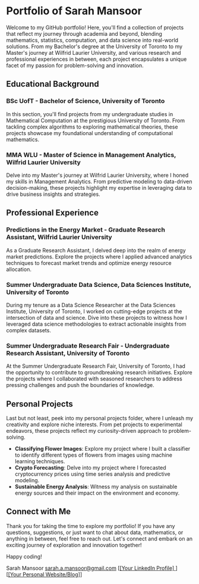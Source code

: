 # Portfolio of Sarah Mansoor

Welcome to my GitHub portfolio! Here, you'll find a collection of projects that reflect my journey through academia and beyond, blending mathematics, statistics, computation, and data science into real-world solutions. From my Bachelor's degree at the University of Toronto to my Master's journey at Wilfrid Laurier University, and various research and professional experiences in between, each project encapsulates a unique facet of my passion for problem-solving and innovation.

## Educational Background

### BSc UofT - Bachelor of Science, University of Toronto
In this section, you'll find projects from my undergraduate studies in Mathematical Computation at the prestigious University of Toronto. From tackling complex algorithms to exploring mathematical theories, these projects showcase my foundational understanding of computational mathematics.

### MMA WLU - Master of Science in Management Analytics, Wilfrid Laurier University
Delve into my Master's journey at Wilfrid Laurier University, where I honed my skills in Management Analytics. From predictive modeling to data-driven decision-making, these projects highlight my expertise in leveraging data to drive business insights and strategies.

## Professional Experience

### Predictions in the Energy Market - Graduate Research Assistant, Wilfrid Laurier University
As a Graduate Research Assistant, I delved deep into the realm of energy market predictions. Explore the projects where I applied advanced analytics techniques to forecast market trends and optimize energy resource allocation.

### Summer Undergraduate Data Science, Data Sciences Institute, University of Toronto
During my tenure as a Data Science Researcher at the Data Sciences Institute, University of Toronto, I worked on cutting-edge projects at the intersection of data and science. Dive into these projects to witness how I leveraged data science methodologies to extract actionable insights from complex datasets.

### Summer Undergraduate Research Fair - Undergraduate Research Assistant, University of Toronto
At the Summer Undergraduate Research Fair, University of Toronto, I had the opportunity to contribute to groundbreaking research initiatives. Explore the projects where I collaborated with seasoned researchers to address pressing challenges and push the boundaries of knowledge.

## Personal Projects
Last but not least, peek into my personal projects folder, where I unleash my creativity and explore niche interests. From pet projects to experimental endeavors, these projects reflect my curiosity-driven approach to problem-solving.

- **Classifying Flower Images**: Explore my project where I built a classifier to identify different types of flowers from images using machine learning techniques.
- **Crypto Forecasting**: Delve into my project where I forecasted cryptocurrency prices using time series analysis and predictive modeling.
- **Sustainable Energy Analysis**: Witness my analysis on sustainable energy sources and their impact on the environment and economy.


## Connect with Me
Thank you for taking the time to explore my portfolio! If you have any questions, suggestions, or just want to chat about data, mathematics, or anything in between, feel free to reach out. Let's connect and embark on an exciting journey of exploration and innovation together!

Happy coding!

Sarah Mansoor
sarah.a.mansoor@gmail.com
[[[Your LinkedIn Profile] ](https://www.linkedin.com/in/sarahmansoor/)]
[[[Your Personal Website/Blog]](https://sarahamansoor.wixsite.com/website)]
